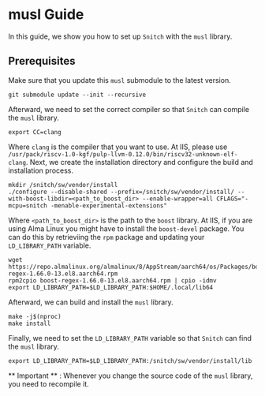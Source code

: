 # musl Guide

In this guide, we show you how to set up `Snitch` with the `musl` library. 

## Prerequisites
Make sure that you update this `musl` submodule to the latest version. 
```
git submodule update --init --recursive
```
Afterward, we need to set the correct compiler so that `Snitch` can compile the `musl` library. 
```
export CC=clang
```
Where `clang` is the compiler that you want to use. At IIS, please use `/usr/pack/riscv-1.0-kgf/pulp-llvm-0.12.0/bin/riscv32-unknown-elf-clang`.
Next, we create the installation directory and configure the build and installation process. 
```
mkdir /snitch/sw/vendor/install
./configure --disable-shared --prefix=/snitch/sw/vendor/install/ --with-boost-libdir=<path_to_boost_dir> --enable-wrapper=all CFLAGS="-mcpu=snitch -menable-experimental-extensions"
```
Where `<path_to_boost_dir>` is the path to the `boost` library. At IIS, if you are using Alma Linux you might have to install the `boost-devel` package. 
You can do this by retrieviing the `rpm` package and updating your `LD_LIBRARY_PATH` variable. 
```
wget https://repo.almalinux.org/almalinux/8/AppStream/aarch64/os/Packages/boost-regex-1.66.0-13.el8.aarch64.rpm
rpm2cpio boost-regex-1.66.0-13.el8.aarch64.rpm | cpio -idmv
export LD_LIBRARY_PATH=$LD_LIBRARY_PATH:$HOME/.local/lib64
```
Afterward, we can build and install the `musl` library. 
```
make -j$(nproc)
make install
```
Finally, we need to set the `LD_LIBRARY_PATH` variable so that `Snitch` can find the `musl` library. 
```
export LD_LIBRARY_PATH=$LD_LIBRARY_PATH:/snitch/sw/vendor/install/lib
```

** Important ** : Whenever you change the source code of the `musl` library, you need to recompile it. 


